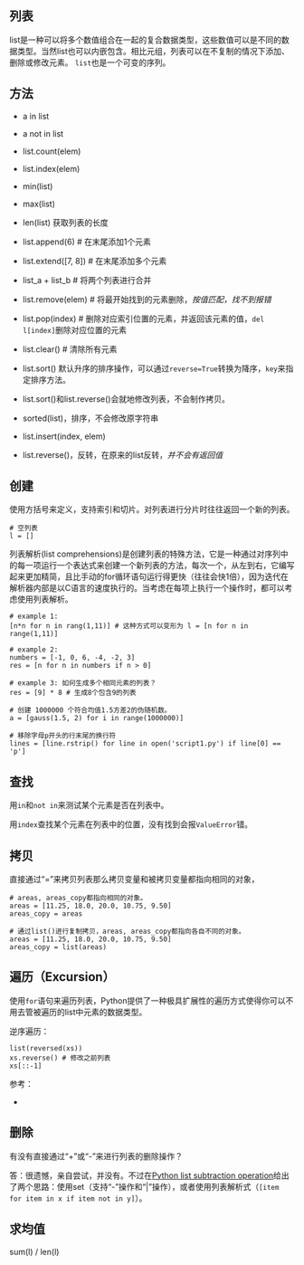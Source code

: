 ## 列表

list是一种可以将多个数值组合在一起的复合数据类型，这些数值可以是不同的数据类型。当然list也可以内嵌包含。相比元组，列表可以在不复制的情况下添加、删除或修改元素。 `list`也是一个可变的序列。

## 方法

- a in list
- a not in list
- list.count(elem)
- list.index(elem)
- min(list)
- max(list)
- len(list) 获取列表的长度

- list.append(6) # 在末尾添加1个元素
- list.extend([7, 8]) # 在末尾添加多个元素
- list_a + list_b # 将两个列表进行合并
- list.remove(elem) # 将最开始找到的元素删除，*按值匹配，找不到报错*
- list.pop(index) # 删除对应索引位置的元素，并返回该元素的值，`del l[index]`删除对应位置的元素
- list.clear() # 清除所有元素
- list.sort() 默认升序的排序操作，可以通过`reverse=True`转换为降序，`key`来指定排序方法。
- list.sort()和list.reverse()会就地修改列表，不会制作拷贝。
- sorted(list)，排序，不会修改原字符串
- list.insert(index, elem)
- list.reverse()，反转，在原来的list反转，*并不会有返回值*


## 创建

使用方括号来定义，支持索引和切片。对列表进行分片时往往返回一个新的列表。

```
# 空列表
l = []
```

列表解析(list comprehensions)是创建列表的特殊方法，它是一种通过对序列中的每一项运行一个表达式来创建一个新列表的方法，每次一个，从左到右，它编写起来更加精简，且比手动的for循环语句运行得更快（往往会快1倍），因为迭代在解析器内部是以C语言的速度执行的。当考虑在每项上执行一个操作时，都可以考虑使用列表解析。

```
# example 1:
[n*n for n in rang(1,11)] # 这种方式可以变形为 l = [n for n in range(1,11)]

# example 2:
numbers = [-1, 0, 6, -4, -2, 3]
res = [n for n in numbers if n > 0]

# example 3: 如何生成多个相同元素的列表？
res = [9] * 8 # 生成8个包含9的列表

# 创建 1000000 个符合均值1.5方差2的伪随机数。
a = [gauss(1.5, 2) for i in range(1000000)]

# 移除字母p开头的行末尾的换行符
lines = [line.rstrip() for line in open('script1.py') if line[0] == 'p']
```

## 查找

用`in`和`not in`来测试某个元素是否在列表中。

用`index`查找某个元素在列表中的位置，没有找到会报`ValueError`错。


## 拷贝

直接通过“=”来拷贝列表那么拷贝变量和被拷贝变量都指向相同的对象，

```
# areas, areas_copy都指向相同的对象。
areas = [11.25, 18.0, 20.0, 10.75, 9.50]
areas_copy = areas

# 通过list()进行复制拷贝，areas, areas_copy都指向各自不同的对象。
areas = [11.25, 18.0, 20.0, 10.75, 9.50]
areas_copy = list(areas)
```


## 遍历（Excursion）

使用`for`语句来遍历列表，Python提供了一种极具扩展性的遍历方式使得你可以不用去管被遍历的list中元素的数据类型。

逆序遍历：

```
list(reversed(xs))
xs.reverse() # 修改之前列表
xs[::-1]
```

参考：

- [](https://stackoverflow.com/questions/3940128/how-do-i-reverse-a-list-or-loop-over-it-backwards)

## 删除

有没有直接通过“+”或“-”来进行列表的删除操作？

答：很遗憾，亲自尝试，并没有。不过在[Python list subtraction operation](https://stackoverflow.com/questions/3428536/python-list-subtraction-operation)给出了两个思路：使用set（支持“-”操作和“|”操作），或者使用列表解析式（`[item for item in x if item not in y]`）。


## 求均值

sum(l) / len(l)
